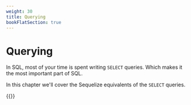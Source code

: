```yaml
---
weight: 30
title: Querying
bookFlatSection: true
---
```


# Querying

In SQL, most of your time is spent writing `SELECT` queries. Which makes it the most important part of SQL.

In this chapter we'll cover the Sequelize equivalents of the `SELECT` queries.

{{<chaptertoc>}}